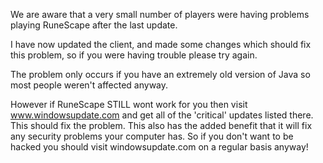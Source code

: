 We are aware that a very small number of players were having problems playing RuneScape after the last update.

I have now updated the client, and made some changes which should fix this problem, so if you were having trouble please try again.

The problem only occurs if you have an extremely old version of Java so most people weren't affected anyway.

However if RuneScape STILL wont work for you then visit www.windowsupdate.com and get all of the 'critical' updates listed there. This should fix the problem. This also has the added benefit that it will fix any security problems your computer has. So if you don't want to be hacked you should visit windowsupdate.com on a regular basis anyway!
